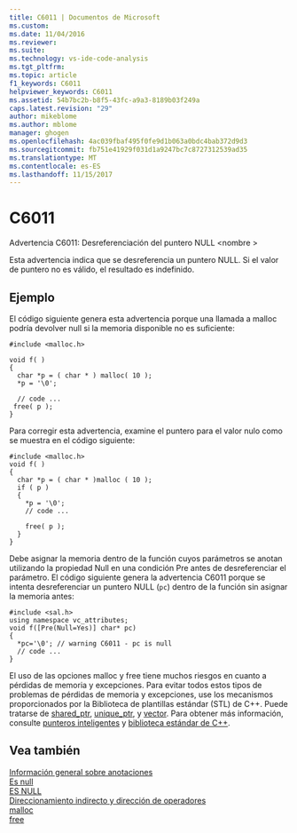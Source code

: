 ```yaml
---
title: C6011 | Documentos de Microsoft
ms.custom: 
ms.date: 11/04/2016
ms.reviewer: 
ms.suite: 
ms.technology: vs-ide-code-analysis
ms.tgt_pltfrm: 
ms.topic: article
f1_keywords: C6011
helpviewer_keywords: C6011
ms.assetid: 54b7bc2b-b8f5-43fc-a9a3-8189b03f249a
caps.latest.revision: "29"
author: mikeblome
ms.author: mblome
manager: ghogen
ms.openlocfilehash: 4ac039fbaf495f0fe9d1b063a0bdc4bab372d9d3
ms.sourcegitcommit: fb751e41929f031d1a9247bc7c8727312539ad35
ms.translationtype: MT
ms.contentlocale: es-ES
ms.lasthandoff: 11/15/2017
---
```

# <a name="c6011"></a>C6011
Advertencia C6011: Desreferenciación del puntero NULL \<nombre >  
  
 Esta advertencia indica que se desreferencia un puntero NULL. Si el valor de puntero no es válido, el resultado es indefinido.  
  
## <a name="example"></a>Ejemplo  
 El código siguiente genera esta advertencia porque una llamada a malloc podría devolver null si la memoria disponible no es suficiente:  
  
```  
#include <malloc.h>  
  
void f( )  
{   
  char *p = ( char * ) malloc( 10 );  
  *p = '\0';  
  
  // code ...  
 free( p );  
}  
```  
  
 Para corregir esta advertencia, examine el puntero para el valor nulo como se muestra en el código siguiente:  
  
```  
#include <malloc.h>  
void f( )  
{  
  char *p = ( char * )malloc ( 10 );  
  if ( p )   
  {  
    *p = '\0';  
    // code ...  
  
    free( p );  
  }  
}  
```  
  
 Debe asignar la memoria dentro de la función cuyos parámetros se anotan utilizando la propiedad Null en una condición Pre antes de desreferenciar el parámetro. El código siguiente genera la advertencia C6011 porque se intenta desreferenciar un puntero NULL (`pc`) dentro de la función sin asignar la memoria antes:  
  
```  
#include <sal.h>  
using namespace vc_attributes;  
void f([Pre(Null=Yes)] char* pc)  
{  
  *pc='\0'; // warning C6011 - pc is null  
  // code ...  
}  
```  
  
 El uso de las opciones malloc y free tiene muchos riesgos en cuanto a pérdidas de memoria y excepciones. Para evitar todos estos tipos de problemas de pérdidas de memoria y excepciones, use los mecanismos proporcionados por la Biblioteca de plantillas estándar (STL) de C++. Puede tratarse de [shared_ptr](/cpp/standard-library/shared-ptr-class), [unique_ptr](/cpp/standard-library/unique-ptr-class), y [vector](/cpp/standard-library/vector). Para obtener más información, consulte [punteros inteligentes](/cpp/cpp/smart-pointers-modern-cpp) y [biblioteca estándar de C++](/cpp/standard-library/cpp-standard-library-reference).  
  
## <a name="see-also"></a>Vea también  
 [Información general sobre anotaciones](http://msdn.microsoft.com/en-us/2345380e-2eeb-4107-907f-6e8b809c2643)   
 [Es null](http://msdn.microsoft.com/en-us/632f3684-60a0-45be-aeb1-be1521e94d88)   
 [ES NULL](/cpp/c-runtime-library/null-crt)   
 [Direccionamiento indirecto y dirección de operadores](/cpp/c-language/indirection-and-address-of-operators)   
 [malloc](/cpp/c-runtime-library/reference/malloc)   
 [free](/cpp/c-runtime-library/reference/free)
